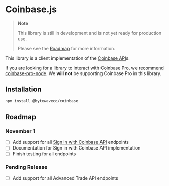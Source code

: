 # Coinbase.js

> **Note**
>
> This library is still in development and is not yet ready for production use.
>
> Please see the [Roadmap](#roadmap) for more information.

This library is a client implementation of the [Coinbase API](https://www.coinbase.com/cloud)s.

If you are looking for a library to interact with Coinbase Pro, we recommend [coinbase-pro-node](https://www.npmjs.com/package/coinbase-pro-node). We **will not** be supporting Coinbase Pro in this library.

## Installation

```bash
npm install @bytewaveco/coinbase
```

## Roadmap

### November 1

- [ ] Add support for all [Sign in with Coinbase API](https://docs.cloud.coinbase.com/sign-in-with-coinbase/docs/welcome) endpoints
- [ ] Documentation for Sign in with Coinbase API implementation
- [ ] Finish testing for all endpoints

### Pending Release

- [ ] Add support for all Advanced Trade API endpoints
